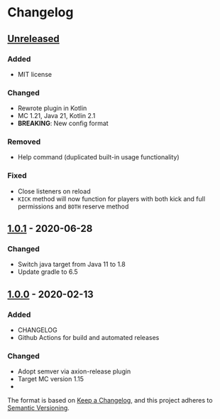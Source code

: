 # Changelog

## [Unreleased]
### Added
- MIT license

### Changed
- Rewrote plugin in Kotlin
- MC 1.21, Java 21, Kotlin 2.1
- **BREAKING**: New config format

### Removed
- Help command (duplicated built-in usage functionality)

### Fixed
- Close listeners on reload
- `KICK` method will now function for players with both kick and full permissions and `BOTH` reserve method

## [1.0.1] - 2020-06-28
### Changed
- Switch java target from Java 11 to 1.8
- Update gradle to 6.5

## [1.0.0] - 2020-02-13
### Added
- CHANGELOG
- Github Actions for build and automated releases

### Changed
- Adopt semver via axion-release plugin
- Target MC version 1.15
-
The format is based on [Keep a Changelog](https://keepachangelog.com/en/1.0.0/),
and this project adheres to [Semantic Versioning](https://semver.org/spec/v2.0.0.html).

[Unreleased]: https://github.com/SimpleMC/SimpleReserve/compare/release-1.0.1...HEAD
[1.0.1]: https://github.com/SimpleMC/SimpleReserve/compare/release-1.0.0...release-1.0.1
[1.0.0]: https://github.com/SimpleMC/SimpleReserve/releases/tag/release-1.0.0
